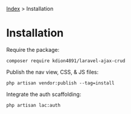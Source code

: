 [Index](readme.md) > Installation

# Installation

Require the package:

    composer require kdion4891/laravel-ajax-crud
    
Publish the nav view, CSS, & JS files:

    php artisan vendor:publish --tag=install
   
Integrate the auth scaffolding:

    php artisan lac:auth
